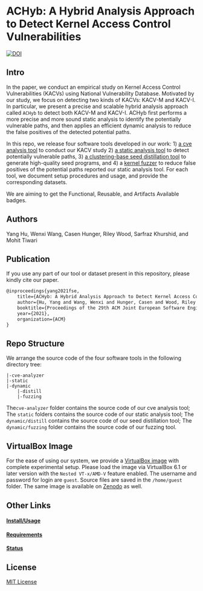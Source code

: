 # ACHyb: A Hybrid Analysis Approach to Detect Kernel Access Control Vulnerabilities
[![DOI](https://zenodo.org/badge/371857467.svg)](https://zenodo.org/badge/latestdoi/371857467)

## Intro

In the paper, we conduct an empirical study on Kernel Access Control Vulnerabilities (KACVs) using National Vulnerability Database. Motivated by our study, we focus on detecting two kinds of KACVs: KACV-M and KACV-I. In particular, we present a precise and scalable hybrid analysis approach called `ACHyb` to detect both KACV-M and KACV-I. ACHyb first performs a more precise and more sound static analysis to identify the potentially vulnerable paths, and then applies an efficient dynamic analysis to reduce the false positives of the detected potential paths.

In this repo, we release four software tools developed in our work: 1) [a cve analysis tool](cve-analyzer) to conduct our KACV study 2) [a static analysis tool](static) to detect potentially vulnerable paths, 3) [a clustering-base seed distillation tool](dynamic/distill) to generate high-quality seed programs, and 4) a [kernel fuzzer](dynamic/fuzzing) to reduce false positives of the potential paths reported our static analysis tool. For each tool, we document setup procedures and usage, and provide the corresponding datasets.

We are aiming to get the Functional, Reusable, and Artifacts Available badges. 

## Authors

Yang Hu, Wenxi Wang, Casen Hunger, Riley Wood, Sarfraz Khurshid, and Mohit Tiwari

## Publication

If you use any part of our tool or dataset present in this repository, please kindly cite our paper.

```tex
@inproceedings{yang2021fse,
    title={ACHyb: A Hybrid Analysis Approach to Detect Kernel Access Control Vulnerabilities},
    author={Hu, Yang and Wang, Wenxi and Hunger, Casen and Wood, Riley and Khurshid, Sarfraz and Tiwari, Mohit},
    booktitle={Proceedings of the 29th ACM Joint European Software Engineering Conference and Symposium on the Foundations of Software Engineering (ESEC/FSE'21)},
    year={2021},
    organization={ACM}
}
```

## Repo Structure

We arrange the source code of the four software tools in the following directory tree:

```
|-cve-analyzer	
|-static
|-dynamic
	|-distill
	|-fuzzing
```

The`cve-analyzer` folder contains the source code of our cve analysis tool; The `static` folders contains the source code of our static analysis tool; The `dynamic/distill` contains the source code of our seed distillation tool; The `dynamic/fuzzing` folder contains the source code of our fuzzing tool.

## VirtualBox Image

For the ease of using our system, we provide a [VirtualBox image](https://drive.google.com/file/d/1_8cNLm3-jq9BX7zGh1UmUSnj2zMjybet/view?usp=sharing) with complete experimental setup. Please load the image via VirtualBox 6.1 or later version with the `Nested VT-x/AMD-V` feature enabled. The username and password for login are `guest`. Source files are saved in the `/home/guest` folder. The same image is available on [Zenodo](https://doi.org/10.5281/zenodo.5083754) as well.

## Other Links

#### [Install/Usage](INSTALL.md)

#### [Requirements](REQUIREMENTS.md)

#### [Status](STATUS.md)



## License

[MIT License](license.md)
